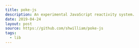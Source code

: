 ```yaml
---
title: poke-js
description: An experimental JavaScript reactivity system.
date: 2019-04-24
layout: post
source: https://github.com/shwilliam/poke-js
tags:
  - lib
---
```


